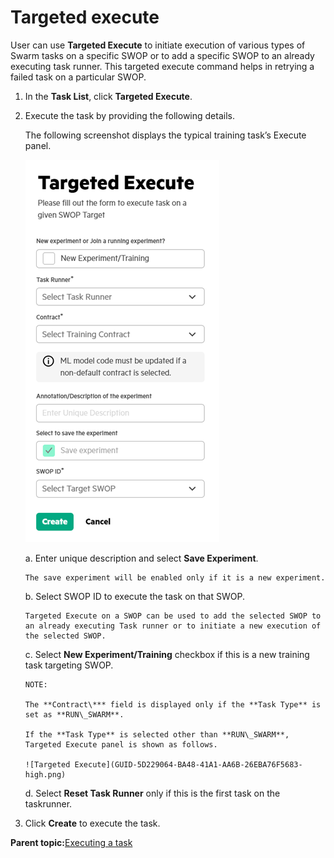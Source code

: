 # Targeted execute

User can use **Targeted Execute** to initiate execution of various types of Swarm tasks on a specific SWOP or to add a specific SWOP to an already executing task runner. This targeted execute command helps in retrying a failed task on a particular SWOP.

1.  In the **Task List**, click **Targeted Execute**.

2.  Execute the task by providing the following details.

    The following screenshot displays the typical training task’s Execute panel.

    ![Targetted Task](GUID-C3D39086-B667-40C5-864C-416623D496A4-high.png)

    a.  Enter unique description and select **Save Experiment**.

        The save experiment will be enabled only if it is a new experiment.

    b.  Select SWOP ID to execute the task on that SWOP.

        Targeted Execute on a SWOP can be used to add the selected SWOP to an already executing Task runner or to initiate a new execution of the selected SWOP.

    c.  Select **New Experiment/Training** checkbox if this is a new training task targeting SWOP.

        NOTE:

        The **Contract\*** field is displayed only if the **Task Type** is set as **RUN\_SWARM**.

        If the **Task Type** is selected other than **RUN\_SWARM**, Targeted Execute panel is shown as follows.

        ![Targeted Execute](GUID-5D229064-BA48-41A1-AA6B-26EBA76F5683-high.png)

    d.  Select **Reset Task Runner** only if this is the first task on the taskrunner.

3.  Click **Create** to execute the task.


**Parent topic:**[Executing a task](GUID-5F64446D-CE0E-4465-A33D-F307BF266DAD.md)

